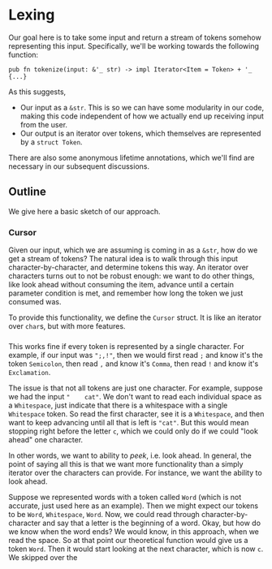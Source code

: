 # Lexing

Our goal here is to take some input and return a stream of tokens somehow 
representing this input. Specifically, we'll be working towards the following
function:
```
pub fn tokenize(input: &'_ str) -> impl Iterator<Item = Token> + '_ {...}
```
As this suggests,
- Our input as a `&str`. This is so we can have some modularity in our code, 
making this code independent of how we actually end up receiving input from the 
user.
- Our output is an iterator over tokens, which themselves are represented by a 
`struct Token`. 

There are also some anonymous lifetime annotations, which we'll find are 
necessary in our subsequent discussions.

## Outline
We give here a basic sketch of our approach.

### Cursor
Given our input, which we are assuming is coming in as a `&str`, how do we 
get a stream of tokens? The natural idea is to walk through this input 
character-by-character, and determine tokens this way. An iterator over characters
turns out to not be robust enough: we want to do other things, like look ahead 
without consuming the item, advance until a certain parameter condition is met, 
and remember how long the token we just consumed was. 

To provide this functionality, we define the `Cursor` struct. It is like an 
iterator over `char`s, but with more features. 

### 

This works fine if every 
token is represented by a single character. For example, if our input was `";,!"`, 
then we would first read `;` and know it's the token `Semicolon`, then read `,` and 
know it's `Comma`, then read `!` and know it's `Exclamation`. 

The issue is that not all tokens are just one character. For example, suppose we 
had the input `"    cat"`. We don't want to read each individual space as a 
`Whitespace`, just indicate that there is a whitespace with a single `Whitespace`
token. So read the first character, see it is a `Whitespace`, and then want to 
keep advancing until all that is left is `"cat"`. But this would mean stopping 
right before the letter `c`, which we could only do if we could "look ahead" one 
character.

In other words, we want to ability to *peek*, i.e. look ahead. In general, the 
point of saying all this is that we want more functionality than a simply iterator 
over the characters can provide. For instance, we want the ability to look ahead.  


 Suppose we represented words with a token called `Word`
(which is not accurate, just used here as an example). Then we might expect our 
tokens to be `Word`, `Whitespace`, `Word`. Now, we could read through 
character-by-character and say that a letter is the beginning of a word. Okay, but 
how do we know when the word ends? We would know, in this approach, when we read 
the space. So at that point our theoretical function would give us a token 
`Word`. Then it would start looking at the next character, which is now `c`. We
skipped over the 
